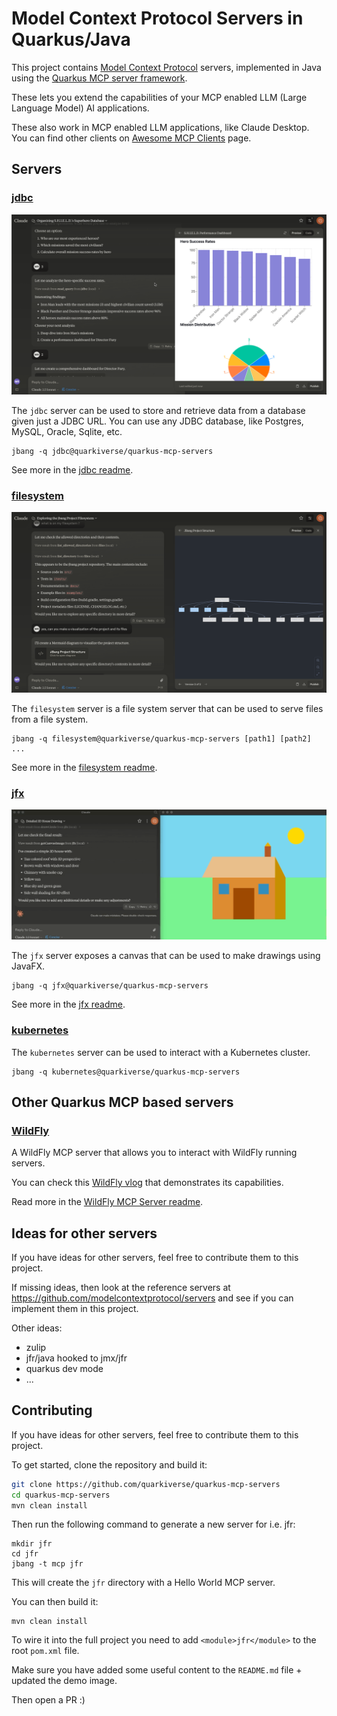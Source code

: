 # Model Context Protocol Servers in Quarkus/Java

This project contains [Model Context Protocol](https://modelcontextprotocol.io/) servers,
implemented in Java using the [Quarkus MCP server framework](https://github.com/quarkiverse/quarkus-mcp-server).

These lets you extend the capabilities of your MCP enabled LLM (Large Language Model) AI applications.

These also work in MCP enabled LLM applications, like Claude Desktop. You can find other clients on
[Awesome MCP Clients](https://github.com/punkpeye/awesome-mcp-clients) page.

## Servers

### [jdbc](jdbc)

![](jdbc/images/jdbc-trends-demo.png)

The `jdbc` server can be used to store and retrieve data from a database given just a JDBC URL. You can use any JDBC database, like Postgres, MySQL, Oracle, Sqlite, etc.

```shell
jbang -q jdbc@quarkiverse/quarkus-mcp-servers
```

See more in the [jdbc readme](jdbc/README.md).

### [filesystem](filesystem)

![](filesystem/images/filesystem-demo.png)

The `filesystem` server is a file system server that can be used to serve files from a file system.

```shell
jbang -q filesystem@quarkiverse/quarkus-mcp-servers [path1] [path2] ...
```

See more in the [filesystem readme](filesystem/README.md).

### [jfx](jfx)

[![](jfx/images/jfx-demo.png)](https://www.youtube.com/watch?v=Wnh_-0dAaDI)

The `jfx` server exposes a canvas that can be used to make drawings using JavaFX.

```shell
jbang -q jfx@quarkiverse/quarkus-mcp-servers
```

See more in the [jfx readme](jfx/README.md).


### [kubernetes](kubernetes)

The `kubernetes` server can be used to interact with a Kubernetes cluster.

```shell
jbang -q kubernetes@quarkiverse/quarkus-mcp-servers
```

## Other Quarkus MCP based servers

### [WildFly](https://github.com/wildfly-extras/wildfly-mcp)

A WildFly MCP server that allows you to interact with WildFly running servers.

You can check this [WildFly vlog](https://youtu.be/wg1hAdOoe2w) that demonstrates its capabilities.

Read more in the [WildFly MCP Server readme](https://github.com/wildfly-extras/wildfly-mcp/blob/main/wildfly-mcp-server/README.md).

## Ideas for other servers

If you have ideas for other servers, feel free to contribute them to this project.

If missing ideas, then look at the reference servers at https://github.com/modelcontextprotocol/servers and see if you can implement them in this project.

Other ideas:

- zulip
- jfr/java hooked to jmx/jfr
- quarkus dev mode
- ... 

## Contributing

If you have ideas for other servers, feel free to contribute them to this project.

To get started, clone the repository and build it:

```bash
git clone https://github.com/quarkiverse/quarkus-mcp-servers
cd quarkus-mcp-servers
mvn clean install
```

Then run the following command to generate a new server for i.e. jfr:

```shell
mkdir jfr
cd jfr
jbang -t mcp jfr
```

This will create the `jfr` directory with a Hello World MCP server.

You can then build it:

```shell
mvn clean install
```

To wire it into the full project you need to add `<module>jfr</module>` to the root `pom.xml` file.

Make sure you have added some useful content to the `README.md` file + updated the demo image.

Then open a PR :)







